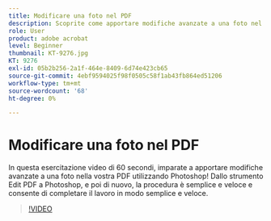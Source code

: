 ```yaml
---
title: Modificare una foto nel PDF
description: Scoprite come apportare modifiche avanzate a una foto nel PDF con Photoshop
role: User
product: adobe acrobat
level: Beginner
thumbnail: KT-9276.jpg
KT: 9276
exl-id: 05b2b256-2a1f-464e-8409-6d74e423cb65
source-git-commit: 4ebf9594025f98f0505c58f1ab43fb864ed51206
workflow-type: tm+mt
source-wordcount: '68'
ht-degree: 0%

---
```


# Modificare una foto nel PDF

In questa esercitazione video di 60 secondi, imparate a apportare modifiche avanzate a una foto nella vostra PDF utilizzando Photoshop! Dallo strumento Edit PDF a Photoshop, e poi di nuovo, la procedura è semplice e veloce e consente di completare il lavoro in modo semplice e veloce.

>[!VIDEO](https://video.tv.adobe.com/v/338276?quality=12&learn=on&hidetitle=true)
